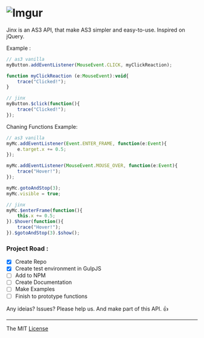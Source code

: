 # ![Imgur](http://i.imgur.com/FHjshUv.png)

Jinx is an AS3 API, that make AS3 simpler and easy-to-use. 
Inspired on jQuery.

Example :
```javascript
// as3 vanilla
myButton.addEventListener(MouseEvent.CLICK, myClickReaction);

function myClickReaction (e:MouseEvent):void{
	trace("Clicked!");
}

// jinx
myButton.$click(function(){
	trace("Clicked!");
});
```

Chaning Functions Example:
```javascript
// as3 vanilla
myMc.addEventListener(Event.ENTER_FRAME, function(e:Event){
	e.target.x += 0.5;
});

myMc.addEventListener(MouseEvent.MOUSE_OVER, function(e:Event){
	trace("Hover!");
});

myMc.gotoAndStop(3);
myMc.visible = true;

// jinx
myMc.$enterFrame(function(){
	this.x += 0.5;
}).$hover(function(){
	trace("Hover!");
}).$gotoAndStop(3).$show();

```

### Project Road : 

- [x] Create Repo
- [x] Create test environment in GulpJS
- [ ] Add to NPM
- [ ] Create Documentation
- [ ] Make Examples
- [ ] Finish to prototype functions

Any ideias? Issues? Please help us. And make part of this API. :+1:

---------------------------------

The MIT [License](https://raw.githubusercontent.com/webcaetano/jinx/master/LICENSE.md)
